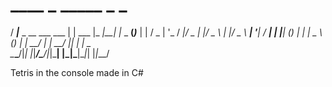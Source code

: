 #   ____                      _        _____    _        _     
 / ___|___  _ __  ___  ___ | | ___  |_   _|__| |_ _ __(_)___ 
| |   / _ \| '_ \/ __|/ _ \| |/ _ \   | |/ _ \ __| '__| / __|
| |__| (_) | | | \__ \ (_) | |  __/   | |  __/ |_| |  | \__ \
 \____\___/|_| |_|___/\___/|_|\___|   |_|\___|\__|_|  |_|___/
 
Tetris in the console made in C#
